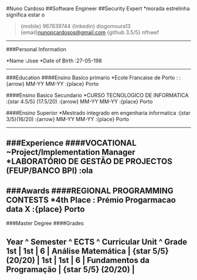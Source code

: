 #Nuno Cardoso
##Software Engineer
##Security Expert
*morada estrelinha significa estar o
>{mobile} 967639744
>{linkedin} diogomoura13
>{email}nunopcardosos@gmail.com
>{github 3.5/5} nfhwef

------

###Personal Information

*Name
:Jose
*Date of Birth
:27\-05\-198

------

###Education
####Ensino Basico primario
*Ecole Francaise de Porto
:
:{arrow} MM\-YY MM\-YY
:{place} Porto

####Ensino Basico Secundario
*CURSO TECNOLOGICO DE INFORMATICA
:{star 4.5/5} (17.5\/20)
:{arrow} MM\-YY MM\-YY
:{place} Porto

####Ensino Superior
*Mestrado integrado em engenharia informatica
:{star 3/5}(16\/20)
:{arrow} MM\-YY MM\-YY
:{place} Porto

------

###Experience
####VOCATIONAL
~Project\/Implementation Manager
*LABORATÓRIO DE GESTÃO DE PROJECTOS (FEUP\/BANCO BPI)
:ola
------

###Awards
####REGIONAL PROGRAMMING CONTESTS
*4th Place
: Prémio Progarmacao data X
:{place} Porto
 ------
###Master Degree
####Grades

Year ^ Semester ^ ECTS ^ Curricular Unit ^ Grade
1st | 1st | 6 | Análise Matemática | {star 5/5} (20\/20) |
1st | 1st | 6 | Fundamentos da Programação | {star 5/5} (20\/20) |
------
